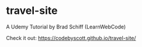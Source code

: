 # travel-site
A Udemy Tutorial by Brad Schiff (LearnWebCode)

Check it out: https://codebyscott.github.io/travel-site/

